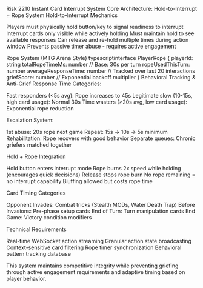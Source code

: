 Risk 2210 Instant Card Interrupt System
Core Architecture: Hold-to-Interrupt + Rope System
Hold-to-Interrupt Mechanics

Players must physically hold button/key to signal readiness to interrupt
Interrupt cards only visible while actively holding
Must maintain hold to see available responses
Can release and re-hold multiple times during action window
Prevents passive timer abuse - requires active engagement

Rope System (MTG Arena Style)
typescriptinterface PlayerRope {
  playerId: string
  totalRopeTimeMs: number    // Base: 30s per turn
  ropeUsedThisTurn: number
  averageResponseTime: number // Tracked over last 20 interactions  
  griefScore: number         // Exponential backoff multiplier
}
Behavioral Tracking & Anti-Grief
Response Time Categories:

Fast responders (<5s avg): Rope increases to 45s
Legitimate slow (10-15s, high card usage): Normal 30s
Time wasters (>20s avg, low card usage): Exponential rope reduction

Escalation System:

1st abuse: 20s rope next game
Repeat: 15s → 10s → 5s minimum
Rehabilitation: Rope recovers with good behavior
Separate queues: Chronic griefers matched together

Hold + Rope Integration

Hold button enters interrupt mode
Rope burns 2x speed while holding (encourages quick decisions)
Release stops rope burn
No rope remaining = no interrupt capability
Bluffing allowed but costs rope time

Card Timing Categories

Opponent Invades: Combat tricks (Stealth MODs, Water Death Trap)
Before Invasions: Pre-phase setup cards
End of Turn: Turn manipulation cards
End Game: Victory condition modifiers

Technical Requirements

Real-time WebSocket action streaming
Granular action state broadcasting
Context-sensitive card filtering
Rope timer synchronization
Behavioral pattern tracking database

This system maintains competitive integrity while preventing griefing through active engagement requirements and adaptive timing based on player behavior.